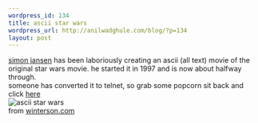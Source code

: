 ```yaml
--- 
wordpress_id: 134
title: ascii star wars
wordpress_url: http://anilwadghule.com/blog/?p=134
layout: post
---
```

<a href="http://www.asciimation.co.nz/ascii_faq.html">simon jansen</a> has been laboriously creating an ascii (all text) movie of the original star wars movie. he started it in 1997 and is now about halfway through.<br />someone has converted it to telnet, so grab some popcorn sit back and click <a href="telnet://towel.blinkenlights.nl/">here</a><br /><img alt="ascii star wars" src="http://img119.imageshack.us/img119/2714/telnet5ya.gif" border="0" /><br />from <a href="http://winterson.com/2005/08/ascii-star-wars.html">winterson.com</a>
